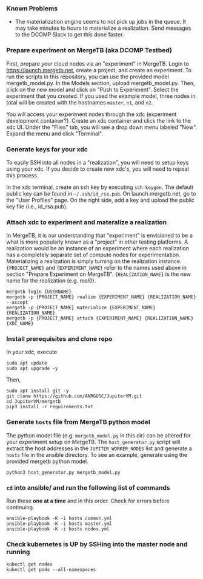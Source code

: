 ### Known Problems

 * The materialization engine seems to not pick up jobs in the queue. It may
   take minutes to hours to materialize a realization. Send messages to the
   DCOMP Slack to get this done faster.

### Prepare experiment on MergeTB (aka DCOMP Testbed)

First, prepare your cloud nodes via an "experiment" in MergeTB. Login to 
https://launch.mergetb.net, create a project, and create an experiment. To run 
the scripts in this repository, you can use the provided model mergetb_model.py.
In the Models section, upload mergetb_model.py. Then, click on the new model and 
click on "Push to Experiment". Select the experiment that you created.  If you 
used the example model, three nodes in total will be created with the hostnames
`master`, `n1`, and `n2`. 

You will access your experiment nodes through the xdc (experiment development
container?). Create an xdc container and click the link to the xdc UI. Under the
"Files" tab, you will see a drop down menu labeled "New". Expand the menu and 
click "Terminal". 

### Generate keys for your xdc

To easily SSH into all nodes in a "realization", you will need to setup keys 
using your xdc. If you decide to create new xdc's, you will need to repeat this
process.

In the xdc terminal, create an ssh key by executing `ssh-keygen`. The default
public key can be found in `~/.ssh/id_rsa.pub`. On launch.mergetb.net, go to
the "User Profiles" page. On the right side, add a key and upload the public
key file (i.e., id_rsa.pub).

### Attach xdc to experiment and materalize a realization

In MergeTB, it is our understanding that "experiment" is envisioned to be a 
what is more popularly known as a "project" in other testing platforms. A 
realization would be an instance of an experiment where each realization has
a completely separate set of compute nodes for experimentation. Materializing a
realization is simply turning on the realization instance. `{PROJECT_NAME}` and 
`{EXPERIMENT_NAME}` refer to the names used above in section "Prepare Experiment 
on MergeTB". `{REALIZATION_NAME}` is the new name for the realization (e.g. 
real0).

    mergetb login {USERNAME}
    mergetb -p {PROJECT_NAME} realize {EXPERIMENT_NAME} {REALIZATION_NAME} --accept
    mergetb -p {PROJECT_NAME} materialize {EXPERIMENT_NAME} {REALIZATION_NAME}
    mergetb -p {PROJECT_NAME} attach {EXPERIMENT_NAME} {REALIZATION_NAME} {XDC_NAME}

### Install prerequisites and clone repo

In your xdc, execute

    sudo apt update
    sudo apt upgrade -y

Then,

    sudo apt install git -y
    git clone https://github.com/ANRGUSC/JupiterVM.git
    cd JupiterVM/mergetb
    pip3 install -r requirements.txt

### Generate `hosts` file from MergeTB python model 

The python model file (e.g. `mergetb_model.py` in this dir) can be altered for 
your experiment setup on MergeTB. The `host_generator.py` script will extract the
host addresses in the `JUPITER_WORKER_NODES` list and generate a `hosts` file
in the ansible directory. To see an example, generate using the provided mergetb
python model.

    python3 host_generator.py mergetb_model.py

### `cd` into ansible/ and run the following list of commands

Run these **one at a time** and in this order. Check for errors before 
continuing.

    ansible-playbook -K -i hosts common.yml
    ansible-playbook -K -i hosts master.yml
    ansible-playbook -K -i hosts nodes.yml


### Check kubernetes is UP by SSHing into the master node and running

    kubectl get nodes
    kubectl get pods --all-namespaces
